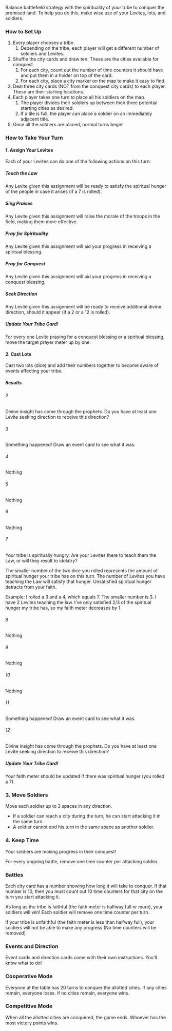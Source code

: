 
Balance battlefield strategy with the spirituality of your tribe to conquer the promised land. To help you do this, make wise use of your Levites, lots, and soldiers.

### How to Set Up

1. Every player chooses a tribe.
	1. Depending on the tribe, each player will get a different number of soldiers and Levites.
2. Shuffle the city cards and draw ten. These are the cities available for conquest.
	1. For each city, count out the number of time counters it should have and put them in a holder on top of the card.
	2. For each city, place a city marker on the map to make it easy to find.
3. Deal three city cards (NOT from the conquest city cards) to each player. These are their starting locations.
4. Each player takes one turn to place all his soldiers on the map.
	1. The player divides their soldiers up between their three potential starting cities as desired.
	2. If a tile is full, the player can place a soldier on an immediately adjacent title.
5. Once all the soldiers are placed, normal turns begin!

### How to Take Your Turn

#### 1. Assign Your Levites

Each of your Levites can do one of the following actions on this turn:

##### Teach the Law

Any Levite given this assignment will be ready to satisfy the spiritual hunger of the people in case it arises (if a 7 is rolled).

##### Sing Praises

Any Levite given this assignment will raise the morale of the troops in the field, making them more effective.

##### Pray for Spirituality

Any Levite given this assignment will aid your progress in receiving a spiritual blessing.

##### Pray for Conquest

Any Levite given this assignment will aid your progress in receiving a conquest blessing.

##### Seek Direction

Any Levite given this assignment will be ready to receive additional divine direction, should it appear (if a 2 or a 12 is rolled).

##### Update Your Tribe Card!

For every one Levite praying for a conquest blessing or a spiritual blessing, move the target prayer meter up by one.

#### 2. Cast Lots

Cast two lots (dice) and add their numbers together to become aware of events affecting your tribe.

##### Results

###### 2

Divine insight has come through the prophets. Do you have at least one Levite seeking direction to receive this direction?

###### 3

Something happened! Draw an event card to see what it was.

###### 4

Nothing

###### 5

Nothing

###### 6

Nothing

###### 7

Your tribe is spiritually hungry. Are your Levites there to teach them the Law, or will they result to idolatry?

The smaller number of the two dice you rolled represents the amount of spiritual hunger your tribe has on this turn. The number of Levites you have teaching the Law will satisfy that hunger. Unsatisfied spiritual hunger detracts from your faith.

Example: I rolled a 3 and a 4, which equals 7. The smaller number is 3. I have 2 Levites teaching the law.
I’ve only satisfied 2/3 of the spiritual hunger my tribe has, so my faith meter decreases by 1.

###### 8

Nothing

###### 9

Nothing

###### 10

Nothing

###### 11

Something happened! Draw an event card to see what it was.

###### 12

Divine insight has come through the prophets. Do you have at least one Levite seeking direction to receive this direction?

##### Update Your Tribe Card!

Your faith meter should be updated if there was spiritual hunger (you rolled a 7).

### 3. Move Soldiers

Move each soldier up to 3 spaces in any direction.
* If a soldier can reach a city during the turn, he can start attacking it in the same turn.
* A soldier cannot end his turn in the same space as another soldier.

### 4. Keep Time

Your soldiers are making progress in their conquest!

For every ongoing battle, remove one time counter per attacking soldier.

### Battles

Each city card has a number showing how long it will take to conquer. If that number is 10, then you must count out 10 time counters for that city on the turn you start attacking it.

As long as the tribe is faithful (the faith meter is halfway full or more), your soldiers will win! Each soldier will remove one time counter per turn.

If your tribe is unfaithful (the faith meter is less than halfway full), your soldiers will not be able to make any progress (No time counters will be removed)

### Events and Direction

Event cards and direction cards come with their own instructions. You'll know what to do!

### Cooperative Mode

Everyone at the table has 20 turns to conquer the allotted cities. If any cities remain, everyone loses. If no cities remain, everyone wins.

### Competitive Mode

When all the allotted cities are conquered, the game ends. Whoever has the most victory points wins.
